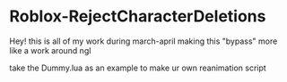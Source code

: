 # Roblox-RejectCharacterDeletions
Hey! this is all of my work during march-april making this "bypass" more like a work around ngl

take the Dummy.lua as an example to make ur own reanimation script
